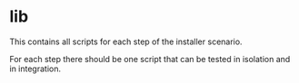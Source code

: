 # lib

This contains all scripts for each step of the installer scenario.

For each step there should be one script that can be tested in isolation and in integration.


